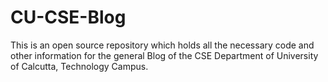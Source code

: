 # CU-CSE-Blog
This is an open source repository which holds all the necessary code and other information for the general Blog of the CSE Department of University of Calcutta, Technology Campus.
